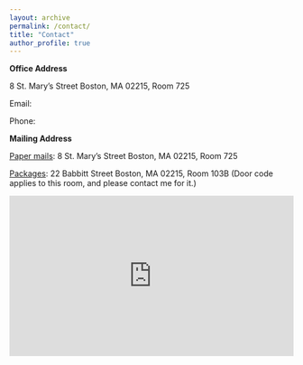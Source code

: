 ```yaml
---
layout: archive
permalink: /contact/
title: "Contact"
author_profile: true
---
```


<b>Office Address</b>

8 St. Mary’s Street Boston, MA 02215, Room 725

Email:

Phone: 

<b>Mailing Address</b>

<u>Paper mails</u>: 8 St. Mary’s Street Boston, MA 02215, Room 725

<u>Packages</u>: 22 Babbitt Street Boston, MA 02215, Room 103B (Door code applies to this room, and please contact me for it.)


<style>
.responsive-map {
    overflow: hidden;
    padding-bottom: 56.25%;
    position: relative;
    height: 0;
}
.responsive-map iframe {
    left: 0;
    top: 0;
    height: 100%;
    width: 100%;
    position: absolute;
}
</style>

<div class="responsive-map">
    <iframe src="https://www.google.com/maps/d/embed?mid=1lg_S5-g6jTJ7n9BzltlJUgfOPZROPiU&ehbc=2E312F" frameborder="0" style="border:0;" allowfullscreen=""></iframe>
</div>

